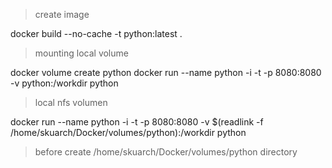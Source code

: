 > create image

docker build --no-cache -t python:latest .

> mounting local volume

docker volume create python
docker run --name python -i -t -p 8080:8080 -v python:/workdir python

> local nfs volumen

docker run --name python -i -t -p 8080:8080 -v $(readlink -f /home/skuarch/Docker/volumes/python):/workdir python

> before create /home/skuarch/Docker/volumes/python directory
